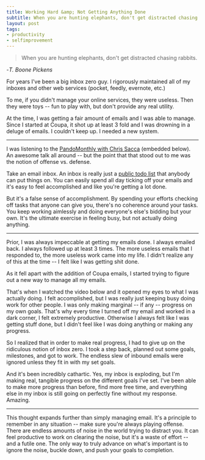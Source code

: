 ```yaml
---
title: Working Hard &amp; Not Getting Anything Done
subtitle: When you are hunting elephants, don't get distracted chasing rabbits. 
layout: post
tags:
- productivity
- selfimprovement
---
```


>When you are hunting elephants, don't get distracted chasing rabbits. 

-*T. Boone Pickens*

For years I've been a big inbox zero guy. I rigorously maintained all of my inboxes and other web services (pocket, feedly, evernote, etc.)

To me, if you didn't manage your online services, they were useless. Then they were toys -- fun to play with, but don't provide any real utility.

At the time, I was getting a fair amount of emails and I was able to manage. Since I started at Coupa, it shot up at least 3 fold and I was drowning in a deluge of emails. I couldn't keep up. I needed a new system.

<hr>

I was listening to the [PandoMonthly with Chris Sacca](http://www.youtube.com/watch?v=iqUG2_cmZ6I) (embedded below). An awesome talk all around -- but the point that that stood out to me was the notion of offense vs. defense. 

Take an email inbox. An inbox is really just a [public todo list](https://twitter.com/shellen/status/228202415789334528) that anybody can put things on. You can easily spend all day ticking off your emails and it's easy to feel accomplished and like you're getting a lot done. 

But it's a false sense of accomplishment. By spending your efforts checking off tasks that anyone can give you, there's no coherence around your tasks. You keep working aimlessly and doing everyone's else's bidding but your own. It's the ultimate exercise in feeling busy, but not actually doing anything. 

<hr>

Prior, I was always impeccable at getting my emails done. I always emailed back. I always followed up at least 3 times. The more useless emails that I responded to, the more useless work came into my life. I didn't realize any of this at the time -- I felt like I was getting shit done.

As it fell apart with the addition of Coupa emails, I started trying to figure out a new way to manage all my emails.

That's when I watched the video below and it opened my eyes to what I was actually doing. I felt accomplished, but I was really just keeping busy doing work for other people. I was only making marginal -- if any -- progress on my own goals. That's why every time I turned off my email and worked in a dark corner, I felt extremely productive. Otherwise I always felt like I was getting stuff done, but I didn't feel like I was doing anything or making any progress.

So I realized that in order to make real progress, I had to give up on the ridiculous notion of inbox zero. I took a step back, planned out some goals, milestones, and got to work. The endless slew of inbound emails were ignored unless they fit in with my set goals.

And it's been incredibly cathartic. Yes, my inbox is exploding, but I'm making real, tangible progress on the different goals I've set. I've been able to make more progress than before, find more free time, and everything else in my inbox is still going on perfectly fine without my response. Amazing. 

<hr>

This thought expands further than simply managing email. It's a principle to remember in any situation -- make sure you're always playing offense. There are endless amounts of noise in the world trying to distract you. It can feel productive to work on clearing the noise, but it's a waste of effort -- and a futile one. The only way to truly advance on what's important is to ignore the noise, buckle down, and push your goals to completion.
